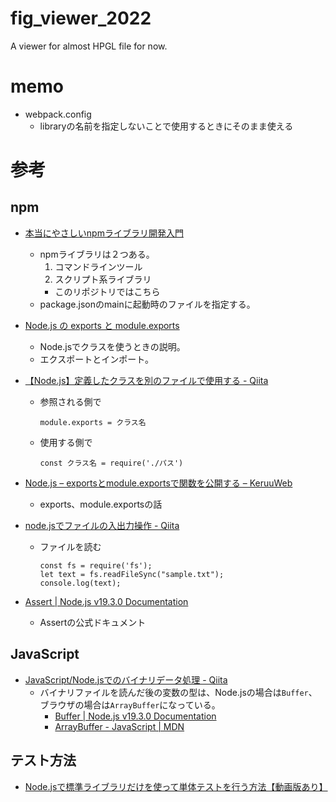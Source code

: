 # fig_viewer_2022
A viewer for almost HPGL file for now.

# memo
- webpack.config
  - libraryの名前を指定しないことで使用するときにそのまま使える

# 参考
## npm
- [本当にやさしいnpmライブラリ開発入門](https://qiita.com/saltyshiomix/items/0306e17cde8f2475f193)
  - npmライブラリは２つある。
    1. コマンドラインツール
    2. スクリプト系ライブラリ
      - このリポジトリではこちら
  - package.jsonのmainに起動時のファイルを指定する。

- [Node.js の exports と module.exports](https://www.webdesignleaves.com/pr/jquery/node-js-module-exports.html)
  - Node.jsでクラスを使うときの説明。
  - エクスポートとインポート。

- [【Node.js】定義したクラスを別のファイルで使用する - Qiita](https://qiita.com/OsakaKaiyukan/items/1a72520dd1b55c619b24)
  - 参照される側で
    ```
    module.exports = クラス名
    ```
  - 使用する側で
    ```
    const クラス名 = require('./パス')
    ```

- [Node.js – exportsとmodule.exportsで関数を公開する – KeruuWeb](https://keruuweb.com/node-js-exports%E3%81%A8module-exports%E3%81%A7%E9%96%A2%E6%95%B0%E3%82%92%E5%85%AC%E9%96%8B%E3%81%99%E3%82%8B/)
  - exports、module.exportsの話

- [node.jsでファイルの入出力操作 - Qiita](https://qiita.com/shirokuman/items/509b159bf4b8dd1c41ef)
  - ファイルを読む
    ```
    const fs = require('fs');
    let text = fs.readFileSync("sample.txt");
    console.log(text);
    ```

- [Assert | Node.js v19.3.0 Documentation](https://nodejs.org/api/assert.html)
  - Assertの公式ドキュメント


## JavaScript

- [JavaScript/Node.jsでのバイナリデータ処理 - Qiita](https://qiita.com/Yuki_Oshima/items/6346231d93ca342899f0)
  - バイナリファイルを読んだ後の変数の型は、Node.jsの場合は`Buffer`、ブラウザの場合は`ArrayBuffer`になっている。
    - [Buffer | Node.js v19.3.0 Documentation](https://nodejs.org/api/buffer.html)
    - [ArrayBuffer - JavaScript | MDN](https://developer.mozilla.org/en-US/docs/Web/JavaScript/Reference/Global_Objects/ArrayBuffer)


## テスト方法
- [Node.jsで標準ライブラリだけを使って単体テストを行う方法【動画版あり】](https://zenn.dev/tatsuyasusukida/articles/nodejs-test-unit)

